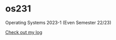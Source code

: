 # os231
Operating Systems 2023-1 (Even Semester 22/23)

[Check out my log](../blob/main/TXT/mylog.txt)
